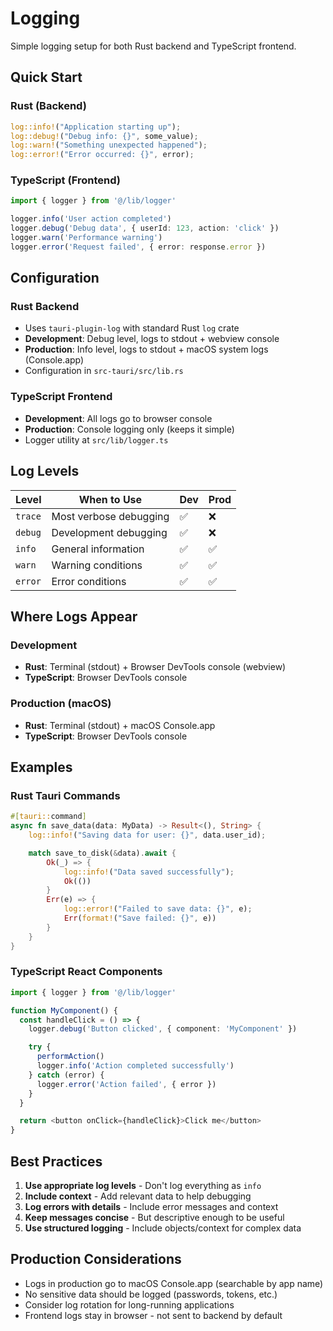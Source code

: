 # Logging

Simple logging setup for both Rust backend and TypeScript frontend.

## Quick Start

### Rust (Backend)

```rust
log::info!("Application starting up");
log::debug!("Debug info: {}", some_value);
log::warn!("Something unexpected happened");
log::error!("Error occurred: {}", error);
```

### TypeScript (Frontend)

```typescript
import { logger } from '@/lib/logger'

logger.info('User action completed')
logger.debug('Debug data', { userId: 123, action: 'click' })
logger.warn('Performance warning')
logger.error('Request failed', { error: response.error })
```

## Configuration

### Rust Backend

- Uses `tauri-plugin-log` with standard Rust `log` crate
- **Development**: Debug level, logs to stdout + webview console
- **Production**: Info level, logs to stdout + macOS system logs (Console.app)
- Configuration in `src-tauri/src/lib.rs`

### TypeScript Frontend

- **Development**: All logs go to browser console
- **Production**: Console logging only (keeps it simple)
- Logger utility at `src/lib/logger.ts`

## Log Levels

| Level   | When to Use            | Dev | Prod |
| ------- | ---------------------- | --- | ---- |
| `trace` | Most verbose debugging | ✅  | ❌   |
| `debug` | Development debugging  | ✅  | ❌   |
| `info`  | General information    | ✅  | ✅   |
| `warn`  | Warning conditions     | ✅  | ✅   |
| `error` | Error conditions       | ✅  | ✅   |

## Where Logs Appear

### Development

- **Rust**: Terminal (stdout) + Browser DevTools console (webview)
- **TypeScript**: Browser DevTools console

### Production (macOS)

- **Rust**: Terminal (stdout) + macOS Console.app
- **TypeScript**: Browser DevTools console

## Examples

### Rust Tauri Commands

```rust
#[tauri::command]
async fn save_data(data: MyData) -> Result<(), String> {
    log::info!("Saving data for user: {}", data.user_id);

    match save_to_disk(&data).await {
        Ok(_) => {
            log::info!("Data saved successfully");
            Ok(())
        }
        Err(e) => {
            log::error!("Failed to save data: {}", e);
            Err(format!("Save failed: {}", e))
        }
    }
}
```

### TypeScript React Components

```typescript
import { logger } from '@/lib/logger'

function MyComponent() {
  const handleClick = () => {
    logger.debug('Button clicked', { component: 'MyComponent' })

    try {
      performAction()
      logger.info('Action completed successfully')
    } catch (error) {
      logger.error('Action failed', { error })
    }
  }

  return <button onClick={handleClick}>Click me</button>
}
```

## Best Practices

1. **Use appropriate log levels** - Don't log everything as `info`
2. **Include context** - Add relevant data to help debugging
3. **Log errors with details** - Include error messages and context
4. **Keep messages concise** - But descriptive enough to be useful
5. **Use structured logging** - Include objects/context for complex data

## Production Considerations

- Logs in production go to macOS Console.app (searchable by app name)
- No sensitive data should be logged (passwords, tokens, etc.)
- Consider log rotation for long-running applications
- Frontend logs stay in browser - not sent to backend by default
